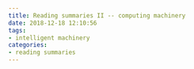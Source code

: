 ```yaml
---
title: Reading summaries II -- computing machinery
date: 2018-12-18 12:10:56
tags: 
- intelligent machinery
categories:
- reading summaries
---
```

